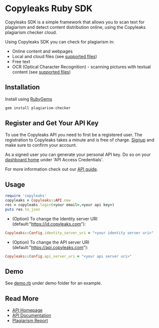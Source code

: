 # Copyleaks Ruby SDK

Copyleaks SDK is a simple framework that allows you to scan text for plagiarism and detect content distribution online, using the Copyleaks plagiarism checker cloud.

Using Copyleaks SDK you can check for plagiarism in:
* Online content and webpages
* Local and cloud files (see [supported files](https://api.copyleaks.com/documentation/specifications#2-supported-file-types))
* Free text
* OCR (Optical Character Recognition) - scanning pictures with textual content (see [supported files](https://api.copyleaks.com/documentation/specifications#6-supported-image-types-ocr))

## Installation

Install using [RubyGems](https://rubygems.org/gems/plagiarism-checker)

```bash
gem install plagiarism-checker
```

## Register and Get Your API Key
To use the Copyleaks API you need to first be a registered user. The registration to Copyleaks takes a minute and is free of charge. [Signup](https://api.copyleaks.com/?register=true) and make sure to confirm your account.

As a signed user you can generate your personal API key. Do so on your [dashboard home](https://api.copyleaks.com/dashboard) under 'API Access Credentials'.

For more information check out our [API guide](https://api.copyleaks.com/documentation/v3).

## Usage
```rb
require 'copyleaks'
copyleaks = Copyleaks::API.new
res = copyleaks.login(<your email>,<your api key>)
puts res.to_json
```
* (Option) To change the Identity server URI (default:"https://id.copyleaks.com"):
```rb
Copyleaks::Config.identity_server_uri = "<your identity server uri>"
```
* (Option) To change the API server URI (default:"https://api.copyleaks.com"):
```rb
Copyleaks::Config.api_server_uri = "<your api server uri>"
```

## Demo
See [demo.rb](./demo/demo.rb) under demo folder for an example.
## Read More
* [API Homepage](https://api.copyleaks.com/)
* [API Documentation](https://api.copyleaks.com/documentation)
* [Plagiarism Report](https://github.com/Copyleaks/plagiarism-report)